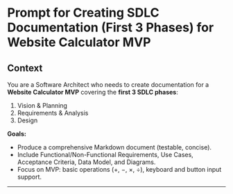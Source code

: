 # Prompt for Creating SDLC Documentation (First 3 Phases) for Website Calculator MVP

## Context
You are a Software Architect who needs to create documentation for a **Website Calculator MVP** covering the **first 3 SDLC phases**:  
1. Vision & Planning  
2. Requirements & Analysis  
3. Design  

**Goals:**  
- Produce a comprehensive Markdown document (testable, concise).  
- Include Functional/Non-Functional Requirements, Use Cases, Acceptance Criteria, Data Model, and Diagrams.  
- Focus on MVP: basic operations (+, −, ×, ÷), keyboard and button input support.

---

